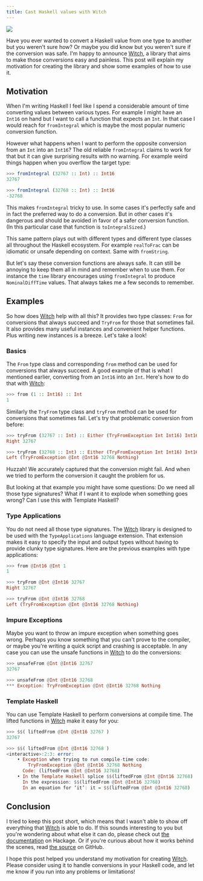 ```yaml
---
title: Cast Haskell values with Witch
---
```


[![][1]][2]

Have you ever wanted to convert a Haskell value from one type to another but
you weren't sure how? Or maybe you did know but you weren't sure if the
conversion was safe. I'm happy to announce [Witch][3], a library that aims to
make those conversions easy and painless. This post will explain my motivation
for creating the library and show some examples of how to use it.

## Motivation

When I'm writing Haskell I feel like I spend a considerable amount of time
converting values between various types. For example I might have an `Int16` on
hand but I want to call a function that expects an `Int`. In that case I would
reach for `fromIntegral` which is maybe the most popular numeric conversion
function.

However what happens when I want to perform the opposite conversion from an
`Int` into an `Int16`? The old reliable `fromIntegral` claims to work for that
but it can give surprising results with no warning. For example weird things
happen when you overflow the target type:

``` hs
>>> fromIntegral (32767 :: Int) :: Int16
32767

>>> fromIntegral (32768 :: Int) :: Int16
-32768
```

This makes `fromIntegral` tricky to use. In some cases it's perfectly safe and
in fact the preferred way to do a conversion. But in other cases it's dangerous
and should be avoided in favor of a safer conversion function. (In this
particular case that function is `toIntegralSized`.)

This same pattern plays out with different types and different type classes all
throughout the Haskell ecosystem. For example `realToFrac` can be idiomatic or
unsafe depending on context. Same with `fromString`.

But let's say these conversion functions are always safe. It can still be
annoying to keep them all in mind and remember when to use them. For instance
the `time` library encourages using `fromIntegral` to produce `NominalDiffTime`
values. That always takes me a few seconds to remember.

## Examples

So how does [Witch][3] help with all this? It provides two type classes: `From`
for conversions that always succeed and `TryFrom` for those that sometimes
fail. It also provides many useful instances and convenient helper functions.
Plus writing new instances is a breeze. Let's take a look!

### Basics

The `From` type class and corresponding `from` method can be used for
conversions that always succeed. A good example of that is what I mentioned
earlier, converting from an `Int16` into an `Int`. Here's how to do that with
[Witch][3]:

``` hs
>>> from (1 :: Int16) :: Int
1
```

Similarly the `TryFrom` type class and `tryFrom` method can be used for
conversions that sometimes fail. Let's try that problematic conversion from
before:

``` hs
>>> tryFrom (32767 :: Int) :: Either (TryFromException Int Int16) Int16
Right 32767

>>> tryFrom (32768 :: Int) :: Either (TryFromException Int Int16) Int16
Left (TryFromException @Int @Int16 32768 Nothing)
```

Huzzah! We accurately captured that the conversion might fail. And when we
tried to perform the conversion it caught the problem for us.

But looking at that example you might have some questions: Do we need all those
type signatures? What if I want it to explode when something goes wrong? Can I
use this with Template Haskell?

### Type Applications

You do not need all those type signatures. The [Witch][3] library is designed
to be used with the `TypeApplications` language extension. That extension makes
it easy to specify the input and output types without having to provide clunky
type signatures. Here are the previous examples with type applications:

``` hs
>>> from @Int16 @Int 1
1

>>> tryFrom @Int @Int16 32767
Right 32767

>>> tryFrom @Int @Int16 32768
Left (TryFromException @Int @Int16 32768 Nothing)
```

### Impure Exceptions

Maybe you want to throw an impure exception when something goes wrong. Perhaps
you know something that you can't prove to the compiler, or maybe you're
writing a quick script and crashing is acceptable. In any case you can use the
unsafe functions in [Witch][3] to do the conversions:

``` hs
>>> unsafeFrom @Int @Int16 32767
32767

>>> unsafeFrom @Int @Int16 32768
*** Exception: TryFromException @Int @Int16 32768 Nothing
```

### Template Haskell

You can use Template Haskell to perform conversions at compile time. The lifted
functions in [Witch][3] make it easy for you:

``` hs
>>> $$( liftedFrom @Int @Int16 32767 )
32767

>>> $$( liftedFrom @Int @Int16 32768 )
<interactive>:2:3: error:
    • Exception when trying to run compile-time code:
        TryFromException @Int @Int16 32768 Nothing
      Code: (liftedFrom @Int @Int16 32768)
    • In the Template Haskell splice $$(liftedFrom @Int @Int16 32768)
      In the expression: $$(liftedFrom @Int @Int16 32768)
      In an equation for ‘it’: it = $$(liftedFrom @Int @Int16 32768)
```

## Conclusion

I tried to keep this post short, which means that I wasn't able to show off
everything that [Witch][3] is able to do. If this sounds interesting to you but
you're wondering about what else it can do, please check out
[the documentation][4] on Hackage. Or if you're curious about how it works
behind the scenes, read [the source][5] on GitHub.

I hope this post helped you understand my motivation for creating [Witch][3].
Please consider using it to handle conversions in your Haskell code, and let me
know if you run into any problems or limitations!

[1]: /static/images/2021/07/13/witch.jpg
[2]: https://unsplash.com/photos/iaFbJKzz9Xk
[3]: https://hackage.haskell.org/package/witch-0.3.4.0
[4]: https://hackage.haskell.org/package/witch-0.3.4.0/docs/Witch.html
[5]: https://github.com/tfausak/witch/tree/0.3.4.0
